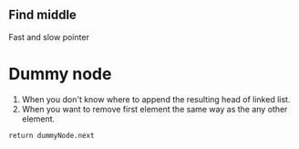 ## Find middle
Fast and slow pointer



# Dummy node
1) When you don't know where to append the resulting head of linked list.
2) When you want to remove first element the same way as the any other element. 

```code
return dummyNode.next
```